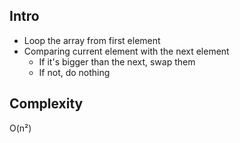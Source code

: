 ## Intro
- Loop the array from first element
- Comparing current element with the next element
  - If it's bigger than the next, swap them
  - If not, do nothing  
     
## Complexity
O(n²)